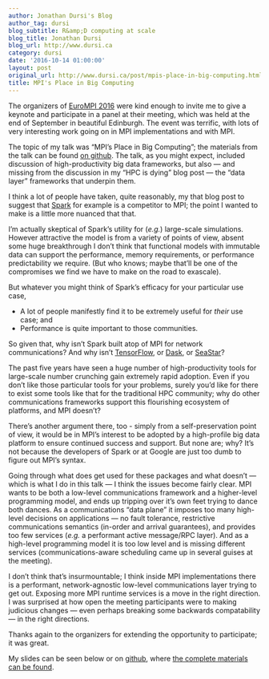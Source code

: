 ```yaml
---
author: Jonathan Dursi's Blog
author_tag: dursi
blog_subtitle: R&amp;D computing at scale
blog_title: Jonathan Dursi
blog_url: http://www.dursi.ca
category: dursi
date: '2016-10-14 01:00:00'
layout: post
original_url: http://www.dursi.ca/post/mpis-place-in-big-computing.html
title: MPI's Place in Big Computing
---
```


<p>The organizers of <a href="http://www.eurompi2016.ed.ac.uk">EuroMPI 2016</a> were kind enough to invite me to give a keynote and participate in a panel at their meeting, which was held at the end of September in beautiful Edinburgh.  The event was terrific, with lots of very interesting work going on in MPI implementations and with MPI.</p>

<p>The topic of my talk was “MPI’s Place in Big Computing”; the materials from the talk can be found <a href="http://github.com/ljdursi/EuroMPI2016">on github</a>. The talk, as you might expect, included discussion of high-productivity big data frameworks, but also — and missing from the discussion in my “HPC is dying” blog post — the “data layer” frameworks that underpin them.</p>

<p>I think a lot of people have taken, quite reasonably, my that blog post to suggest that <a href="http://spark.apache.org">Spark</a> for example is a competitor to MPI; the point I wanted to make is a little more nuanced that that.</p>

<p>I’m actually skeptical of Spark’s utility for (<em>e.g.</em>) large-scale simulations. However attractive the model is from a variety of points of view, absent some huge breakthrough I don’t think that functional models with immutable data can support the performance, memory requirements, or performance predictability we require.  (But who knows; maybe that’ll be one of the compromises we find we have to make on the road to exascale).</p>

<p>But whatever you might think of Spark’s efficacy for your particular use case,</p>

<ul>
  <li>A lot of people manifestly find it to be extremely useful for <em>their</em> use case; and</li>
  <li>Performance is quite important to those communities.</li>
</ul>

<p>So given that, why isn’t Spark built atop of MPI for network communications?  And why isn’t <a href="http://tensorflow.org">TensorFlow</a>, or <a href="http://dask.pydata.org">Dask</a>, or <a href="http://www.seastar-project.org">SeaStar</a>?</p>

<p>The past five years have seen a huge number of high-productivity tools for large-scale number crunching gain extremely rapid adoption.  Even if you don’t like those particular tools for your problems, surely you’d like for there to exist some tools like that for the traditional HPC community; why do other communications frameworks support this flourishing ecosystem of platforms, and MPI doesn’t?</p>

<p>There’s another argument there, too - simply from a self-preservation point of view, it would be in MPI’s interest to be adopted by a high-profile big data platform to ensure continued success and support.  But none are; why?  It’s not because the developers of Spark or at Google are just too dumb to figure out MPI’s syntax.</p>

<p>Going through what does get used for these packages and what doesn’t — which is what I do in this talk — I think the issues become fairly clear.  MPI wants to be both a low-level communications framework and a higher-level programming model, and ends up tripping over it’s own feet trying to dance both dances.  As a communications “data plane” it imposes too many high-level decisions on applications — no fault tolerance, restrictive communications semantics (in-order and arrival guarantees), and provides too few services (<em>e.g.</em> a performant active message/RPC layer).  And as a high-level programming model it is too low level and is missing different services (communications-aware scheduling came up in several guises at the meeting).</p>

<p>I don’t think that’s insurmountable; I think inside MPI implementations there is a performant, network-agnostic low-level communications layer trying to get out.  Exposing more MPI runtime services is a move in the right direction.  I was surprised at how open the meeting participants were to making judicious changes — even perhaps breaking some backwards compatability — in the right directions.</p>

<p>Thanks again to the organizers for extending the opportunity to participate; it was great.</p>

<p>My slides can be seen below or on <a href="http://ljdursi.github.io/EuroMPI2016/#1">github</a>, where <a href="http://github.com/ljdursi/EuroMPI2016">the complete materials can be found</a>.</p>